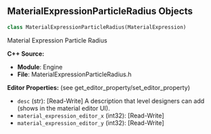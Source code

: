 ## MaterialExpressionParticleRadius Objects

```python
class MaterialExpressionParticleRadius(MaterialExpression)
```

Material Expression Particle Radius

**C++ Source:**

- **Module**: Engine
- **File**: MaterialExpressionParticleRadius.h

**Editor Properties:** (see get_editor_property/set_editor_property)

- ``desc`` (str):  [Read-Write] A description that level designers can add (shows in the material editor UI).
- ``material_expression_editor_x`` (int32):  [Read-Write]
- ``material_expression_editor_y`` (int32):  [Read-Write]

<a id="unreal.MaterialExpressionParticleRandom"></a>